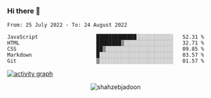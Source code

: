 ### Hi there 👋

<!--START_SECTION:waka-->

```text
From: 25 July 2022 - To: 24 August 2022

JavaScript                   █████████████░░░░░░░░░░░░   52.31 %
HTML                         ████████▒░░░░░░░░░░░░░░░░   32.71 %
CSS                          ██▒░░░░░░░░░░░░░░░░░░░░░░   09.85 %
Markdown                     █░░░░░░░░░░░░░░░░░░░░░░░░   03.57 %
Git                          ▒░░░░░░░░░░░░░░░░░░░░░░░░   01.57 %
```

<!--END_SECTION:waka-->

<!--
For more information regarding WakaTime, go to https://github.com/athul/waka-readme#new-to-wakatime
-->

[![activity graph](https://activity-graph.herokuapp.com/graph?username=shahzeb-jadoon&custom_title=Shahzeb's%20Activity%20Graph&theme=github-light&hide_border=true)](https://github.com/ashutosh00710/github-readme-activity-graph)

<p align="center"> <img src="https://github-readme-stats.vercel.app/api?username=shahzeb-jadoon&show_icons=true&theme=dracula" alt="shahzebjadoon" />

<!--
**shahzeb-jadoon/shahzeb-jadoon** is a ✨ _special_ ✨ repository because its `README.md` (this file) appears on your GitHub profile.

Here are some ideas to get you started:

- 🔭 I’m currently working on ...
- 🌱 I’m currently learning ...
- 👯 I’m looking to collaborate on ...
- 🤔 I’m looking for help with ...
- 💬 Ask me about ...
- 📫 How to reach me: ...
- 😄 Pronouns: ...
- ⚡ Fun fact: ...
-->
